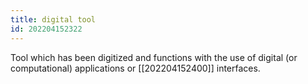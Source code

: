 ```yaml
---
title: digital tool
id: 202204152322
---
```


Tool which has been digitized and functions with the use of digital (or computational) applications or [[202204152400]] interfaces. 
